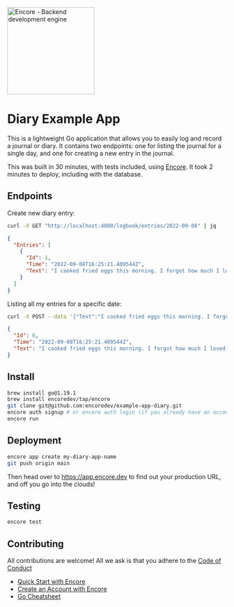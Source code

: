<img width="200px" src="https://encore.dev/assets/branding/logo/logo.svg" alt="Encore - Backend development engine" />

# Diary Example App

This is a lightweight Go application that allows you to easily log and record a journal or diary.
It contains two endpoints: one for listing the journal for a single day, and one for creating a new entry in the journal.

This was built in 30 minutes, with tests included, using [Encore](https://encore.dev). It took 2 minutes to deploy, including with the database.

## Endpoints

Create new diary entry:

```bash
curl -X GET "http://localhost:4000/logbook/entries/2022-09-08" | jq
```

```json
{
  "Entries": [
    {
      "Id": 1,
      "Time": "2022-09-08T16:25:21.409544Z",
      "Text": "I cooked fried eggs this morning. I forgot how much I loved them!"
    }
  ]
}
```

Listing all my entries for a specific date:

```bash
curl -X POST --data '{"Text":"I cooked fried eggs this morning. I forgot how much I loved them!"}' "http://localhost:4000/logbook/entries"
```

```json
{
  "Id": 6,
  "Time": "2022-09-08T16:25:21.409544Z",
  "Text": "I cooked fried eggs this morning. I forgot how much I loved them!"
}
```

## Install

```bash
brew install go@1.19.1
brew install encoredev/tap/encore
git clone git@github.com:encoredev/example-app-diary.git
encore auth signup # or encore auth login (if you already have an account)
encore run
```

## Deployment

```bash
encore app create my-diary-app-name
git push origin main
```

Then head over to <https://app.encore.dev> to find out your production URL, and off you go into the clouds!

## Testing

```bash
encore test
```

## Contributing

All contributions are welcome! All we ask is that you adhere to the [Code of Conduct](https://github.com/encoredev/encore/blob/main/CODE_OF_CONDUCT.md)

- [Quick Start with Encore](https://encore.dev/docs/quick-start)
- [Create an Account with Encore]()
- [Go Cheatsheet](https://encore.dev/guide/go.mod)
